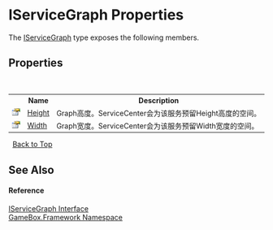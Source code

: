 # IServiceGraph Properties
 

The <a href="fea729f5-b32b-fc52-6303-b8840dbc73a6">IServiceGraph</a> type exposes the following members.


## Properties
&nbsp;<table><tr><th></th><th>Name</th><th>Description</th></tr><tr><td>![Public property](media/pubproperty.gif "Public property")</td><td><a href="d765b5b7-3df8-3505-54cc-df56083453a5">Height</a></td><td>
Graph高度。ServiceCenter会为该服务预留Height高度的空间。</td></tr><tr><td>![Public property](media/pubproperty.gif "Public property")</td><td><a href="f21ac080-fe11-bd86-85fa-29c7649c92ce">Width</a></td><td>
Graph宽度。ServiceCenter会为该服务预留Width宽度的空间。</td></tr></table>&nbsp;
<a href="#iservicegraph-properties">Back to Top</a>

## See Also


#### Reference
<a href="fea729f5-b32b-fc52-6303-b8840dbc73a6">IServiceGraph Interface</a><br /><a href="a8957fe6-9cc0-3a6d-cd5c-a2a246efee1e">GameBox.Framework Namespace</a><br />